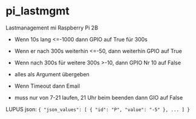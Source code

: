# pi_lastmgmt
Lastmanagement mi Raspberry Pi 2B

- Wenn 10s lang <=-1000 dann GPIO auf True für 300s
- Wenn er nach 300s weiterhin <=-50, dann weiterhin GPIO auf True
- Wenn nach 300s für weitere 300s >-10, dann GPIO Nr 10 auf False
- alles als Argument übergeben

- Wenn Timeout dann Email
- muss nur von 7-21 laufen, 21 Uhr beim beenden dann GIO auf False

LUPUS json:
` { "json_values": [ { "id": "P", "value": "-5" }, ... ] } `

